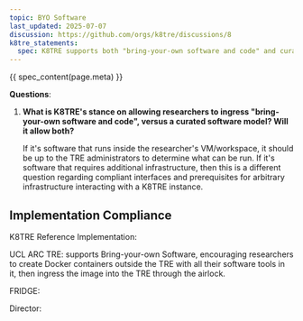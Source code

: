 ```yaml
---
topic: BYO Software
last_updated: 2025-07-07
discussion: https://github.com/orgs/k8tre/discussions/8
k8tre_statements:
  spec: K8TRE supports both "bring-your-own software and code" and curated software models, but it should be up to the TRE administrators to determine what can be run.
---
```


{{ spec_content(page.meta) }}

**Questions**:

1. **What is K8TRE's stance on allowing researchers to ingress "bring-your-own software and code", versus a curated software model? Will it allow both?**
    
    If it's software that runs inside the researcher's VM/workspace, it should be up to the TRE administrators to determine what can be run. If it's software that requires additional infrastructure, then this is a different question regarding compliant interfaces and prerequisites for arbitrary infrastructure interacting with a K8TRE instance.

## Implementation Compliance

K8TRE Reference Implementation: 

UCL ARC TRE: supports Bring-your-own Software, encouraging researchers to create Docker containers outside the TRE with all their software tools in it, then ingress the image into the TRE through the airlock.

FRIDGE:

Director: 